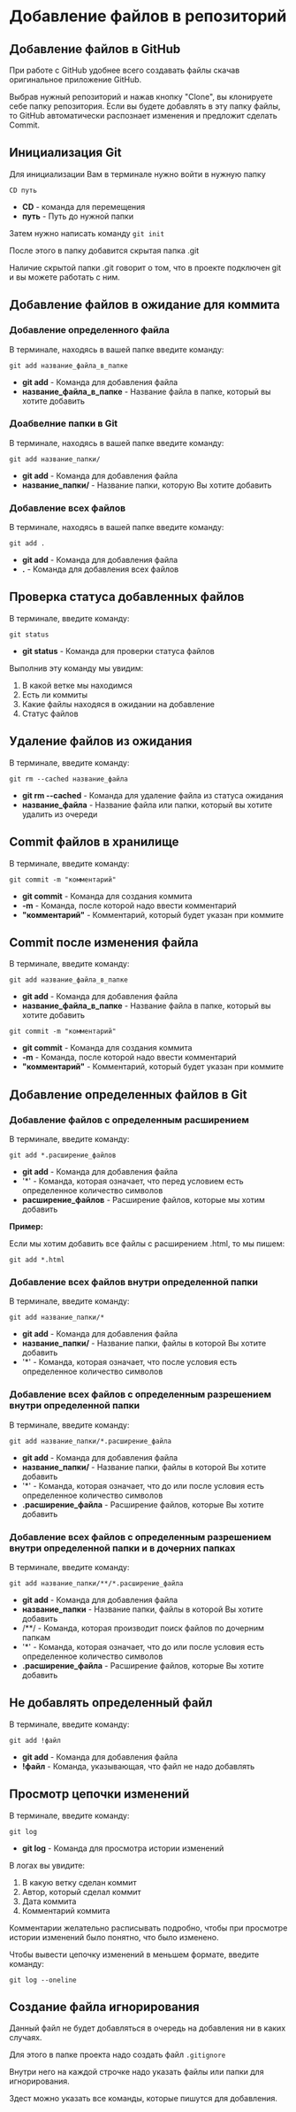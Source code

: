 # Добавление файлов в репозиторий
## Добавление файлов в GitHub
При работе с GitHub удобнее всего создавать файлы скачав оригинальное приложение GitHub.

Выбрав нужный репозиторий и нажав кнопку "Clone", вы клонируете себе папку репозитория. Если вы будете добавлять в эту папку файлы, то GitHub автоматически распознает изменения и предложит сделать Commit.

## Инициализация Git
Для инициализации Вам в терминале нужно войти в нужную папку

```
CD путь
```

* **CD** - команда для перемещения
* **путь** - Путь до нужной папки

Затем нужно написать команду ```git init```

После этого в папку добавится скрытая папка .git

Наличие скрытой папки .git говорит о том, что в проекте подключен git и вы можете работать с ним.

## Добавление файлов в ожидание для коммита
### Добавление определенного файла
В терминале, находясь в вашей папке введите команду:

```
git add название_файла_в_папке
```

* **git add** - Команда для добавления файла
* **название_файла_в_папке** - Название файла в папке, который вы хотите добавить

### Доабвелние папки в Git
В терминале, находясь в вашей папке введите команду:

```
git add название_папки/
```

* **git add** - Команда для добавления файла
* **название_папки/** - Название папки, которую Вы хотите добавить

### Добавление всех файлов
В терминале, находясь в вашей папке введите команду:

```
git add .
```

* **git add** - Команда для добавления файла
* **.** - Команда для добавления всех файлов

## Проверка статуса добавленных файлов
В терминале, введите команду:

```
git status
```

* **git status** - Команда для проверки статуса файлов

Выполнив эту команду мы увидим:
1. В какой ветке мы находимся
2. Есть ли коммиты
3. Какие файлы находяся в ожидании на добавление
4. Статус файлов

## Удаление файлов из ожидания
В терминале, введите команду:

```
git rm --cached название_файла
```

* **git rm --cached** - Команда для удаление файла из статуса ожидания
* **название_файла** - Название файла или папки, который вы хотите удалить из очереди

## Commit файлов в хранилище
В терминале, введите команду:

```
git commit -m "комментарий"
```

* **git commit** - Команда для создания коммита
* **-m** - Команда, после которой надо ввести комментарий
* **"комментарий"** - Комментарий, который будет указан при коммите

## Commit после изменения файла
В терминале, введите команду:

```
git add название_файла_в_папке
```

* **git add** - Команда для добавления файла
* **название_файла_в_папке** - Название файла в папке, который вы хотите добавить

```
git commit -m "комментарий"
```

* **git commit** - Команда для создания коммита
* **-m** - Команда, после которой надо ввести комментарий
* **"комментарий"** - Комментарий, который будет указан при коммите

## Добавление определенных файлов в Git
### Добавление файлов с определенным расширением
В терминале, введите команду:

```
git add *.расширение_файлов
```

* **git add** - Команда для добавления файла
* '*' - Команда, которая означает, что перед условием есть определенное количество символов
* **расширение_файлов** - Расширение файлов, которые мы хотим добавить

**Пример:**

Если мы хотим добавить все файлы с расширением .html, то мы пишем:

```
git add *.html
```

### Добавление всех файлов внутри определенной папки
В терминале, введите команду:

```
git add название_папки/*
```

* **git add** - Команда для добавления файла
* **название_папки/** - Название папки, файлы в которой Вы хотите добавить
* '*'  - Команда, которая означает, что после условия есть определенное количество символов

### Добавление всех файлов с определенным разрешением внутри определенной папки
В терминале, введите команду:

```
git add название_папки/*.расширение_файла
```

* **git add** - Команда для добавления файла
* **название_папки/** - Название папки, файлы в которой Вы хотите добавить
* '*'  - Команда, которая означает, что до или после условия есть определенное количество символов
* **.расширение_файла** - Расширение файлов, которые Вы хотите добавить

### Добавление всех файлов с определенным разрешением внутри определенной папки и в дочерних папках
В терминале, введите команду:

```
git add название_папки/**/*.расширение_файла
```

* **git add** - Команда для добавления файла
* **название_папки** - Название папки, файлы в которой Вы хотите добавить
* /**/ - Команда, которая производит поиск файлов по дочерним папкам
* '*' - Команда, которая означает, что до или после условия есть определенное количество символов
* **.расширение_файла** - Расширение файлов, которые Вы хотите добавить

## Не добавлять определенный файл
В терминале, введите команду:

```
git add !файл
```

* **git add** - Команда для добавления файла
* **!файл** - Команда, указывающая, что файл не надо добавлять

## Просмотр цепочки изменений
В терминале, введите команду:

```
git log
```

* **git log** - Команда для просмотра истории изменений

В логах вы увидите:
1. В какую ветку сделан коммит
2. Автор, который сделал коммит
3. Дата коммита
4. Комментарий коммита

Комментарии желательно расписывать подробно, чтобы при просмотре истории изменений было понятно, что было изменено.

Чтобы вывести цепочку изменений в меньшем формате, введите команду:

```
git log --oneline
```

## Создание файла игнорирования
Данный файл не будет добавляться в очередь на добавления ни в каких случаях.

Для этого в папке проекта надо создать файл ```.gitignore```

Внутри него на каждой строчке надо указать файлы или папки для игнорирования.

Здест можно указать все команды, которые пишутся для добавления.
